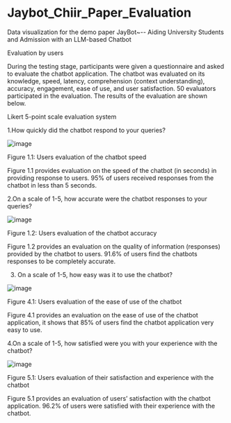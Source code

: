 # Jaybot_Chiir_Paper_Evaluation
Data visualization for the demo paper JayBot~-- Aiding University Students and Admission with an LLM-based Chatbot


Evaluation by users

During the testing stage, participants were given a questionnaire and asked to evaluate the chatbot application. The chatbot was evaluated on its knowledge, speed, latency, comprehension (context understanding), accuracy, engagement, ease of use, and user satisfaction. 50 evaluators participated in the evaluation. The results of the evaluation are shown below. 

Likert 5-point scale evaluation system

1.How quickly did the chatbot respond to your queries?

![image](https://github.com/Greenconsult/Jaybot_Chiir_Paper_Evaluation/assets/130986642/a65ecb2b-3231-485d-8801-e47a3580066f)
 
Figure 1.1: Users evaluation of the chatbot speed

Figure 1.1 provides evaluation on the speed of the chatbot (in seconds) in providing response to users. 95% of users received responses from the chatbot in less than 5 seconds.

2.On a scale of 1-5, how accurate were the chatbot responses to your queries?
 
![image](https://github.com/Greenconsult/Jaybot_Chiir_Paper_Evaluation/assets/130986642/8ec369d1-81f7-466b-aefe-795f47ef9275)

Figure 1.2: Users evaluation of the chatbot accuracy

Figure 1.2 provides an evaluation on the quality of information (responses) provided by the chatbot to users. 91.6% of users find the chatbots responses to be completely accurate.

3. On a scale of 1-5, how easy was it to use the chatbot?

![image](https://github.com/Greenconsult/Jaybot_Chiir_Paper_Evaluation/assets/130986642/63160212-2ac9-4ae1-879f-d3a1e7acc67f)
 
Figure 4.1: Users evaluation of the ease of use of the chatbot

Figure 4.1 provides an evaluation on the ease of use of the chatbot application, it shows that 85% of users find the chatbot application very easy to use.

4.On a scale of 1-5, how satisfied were you with your experience with the chatbot?

![image](https://github.com/Greenconsult/Jaybot_Chiir_Paper_Evaluation/assets/130986642/11e5f0b5-2da6-4e9e-8015-e3de39f9576a)
 
Figure 5.1: Users evaluation of their satisfaction and experience with the chatbot 

Figure 5.1 provides an evaluation of users’ satisfaction with the chatbot application. 96.2% of users were satisfied with their experience with the chatbot. 
